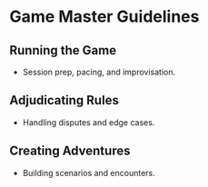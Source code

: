 # Game Master Guidelines

## Running the Game
- Session prep, pacing, and improvisation.

## Adjudicating Rules
- Handling disputes and edge cases.

## Creating Adventures
- Building scenarios and encounters.
